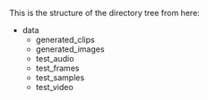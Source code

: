This is the structure of the directory tree from here:
- data
    - generated_clips
    - generated_images
    - test_audio
    - test_frames
    - test_samples
    - test_video